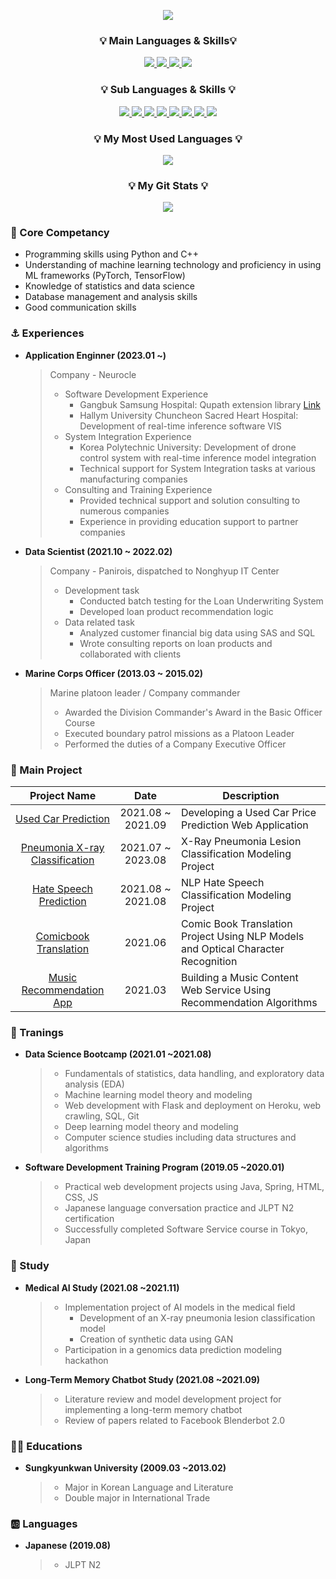 <!-- Header -->
<p align="center"><img src="https://capsule-render.vercel.app/api?type=venom&color=auto,100:8CA6DB&height=200&section=header&text=Hansaem's%20Github&fontSize=60&animation=fadeIn&fontAlignY=38&descAlignY=62&descAlign=75"/></a></p>

<h3 align="center">💡 Main Languages & Skills💡</h3>

<p align="center">
  <a href="https://github.com/mugan1">
    <img src="https://img.shields.io/badge/Python-3776AB?style=flat&logo=Python&logoColor=white"> <img src="https://img.shields.io/badge/cplusplus-00599C?style=flat&logo=cplusplus&logoColor=white"> <img src="https://img.shields.io/badge/pytorch-EE4C2C?style=flat&logo=pytorch&logoColor=white"> <img src="https://img.shields.io/badge/tensorflow-FF6F00?style=flat&logo=tensorflow&logoColor=white"> 
  </a>
</p>

<h3 align="center">💡 Sub Languages & Skills 💡</h3>

<p align="center">
  <a href="https://github.com/mugan1">
    <img src="https://img.shields.io/badge/csharp-512BD4?style=flat&logo=Python&logoColor=white"> <img src="https://img.shields.io/badge/openjdk-437291?style=flat&logo=openjdk-&logoColor=white">
    <img src="https://img.shields.io/badge/mysql-4479A1?style=flat&logo=mysql&logoColor=white"> <img src="https://img.shields.io/badge/postgresql-4169E1?style=flat&logo=postgresql&logoColor=white">
    <img src="https://img.shields.io/badge/qt-41CD52?style=flat&logo=qt&logoColor=white"> <img src="https://img.shields.io/badge/flask-000000?style=flat&logo=flask&logoColor=white"> <img src="https://img.shields.io/badge/git-F05032?style=flat&logo=git&logoColor=white"> <img src="https://img.shields.io/badge/docker-2496ED?style=flat&logo=docker&logoColor=white"> 
  </a>
</p>

<h3 align="center">💡 My Most Used Languages 💡</h3>
<p align="center">
  <a href="https://github.com/mugan1">
    <img align="center" src="https://github-readme-stats.vercel.app/api/top-langs/?username=mugan1&layout=compact&show_icons=true&show_owner=true&hide_title=true&theme=true&hide=true" />
  </a>
</p>
<h3 align="center">💡 My Git Stats 💡</h3>
<p align="center">
  <a href="https://github.com/mugan1">
    <img align="center" src="https://github-readme-stats.vercel.app/api?username=mugan1&hide=true&hide_title=true&show_icons=true&include_all_commits=true&theme=true" />
  </a>
</p>

  
### 🥇 Core Competancy

* Programming skills using Python and C++
* Understanding of machine learning technology and proficiency in using ML frameworks (PyTorch, TensorFlow)
* Knowledge of statistics and data science
* Database management and analysis skills
* Good communication skills

### ⚓ Experiences

- **Application Enginner (2023.01 ~)**
  > Company - Neurocle  
  > - Software Development Experience
  >     - Gangbuk Samsung Hospital: Qupath extension library [Link](https://github.com/enoong/qupath-extension-neuror)
  >     - Hallym University Chuncheon Sacred Heart Hospital: Development of real-time inference software VIS
  > - System Integration Experience
  >     - Korea Polytechnic University: Development of drone control system with real-time inference model integration
  >     - Technical support for System Integration tasks at various manufacturing companies
  > - Consulting and Training Experience
  >     - Provided technical support and solution consulting to numerous companies
  >     - Experience in providing education support to partner companies
  
- **Data Scientist (2021.10 ~ 2022.02)**
  > Company - Panirois, dispatched to Nonghyup IT Center  
  > - Development task
  >     - Conducted batch testing for the Loan Underwriting System
  >     - Developed loan product recommendation logic
  > - Data related task 
  >     - Analyzed customer financial big data using SAS and SQL
  >     - Wrote consulting reports on loan products and collaborated with clients
  
- **Marine Corps Officer (2013.03 ~ 2015.02)**
  > Marine platoon leader / Company commander
  > - Awarded the Division Commander's Award in the Basic Officer Course 
  > - Executed boundary patrol missions as a Platoon Leader
  > - Performed the duties of a Company Executive Officer
  
###  🔖 Main Project
| Project Name | Date | Description |
|:------------:|:----:|------|
| [Used Car Prediction](https://github.com/mugan1/Used_Car_Prediction) | 2021.08 ~ 2021.09 | Developing a Used Car Price Prediction Web Application |
| [Pneumonia X-ray Classification](https://github.com/mugan1/Pneumonia_X-ray_Classification) | 2021.07 ~ 2023.08 | X-Ray Pneumonia Lesion Classification Modeling Project |
| [Hate Speech Prediction](https://github.com/mugan1/pytorch_hate_speech) | 2021.08 ~ 2021.08 | NLP Hate Speech Classification Modeling Project |
| [Comicbook Translation](https://github.com/mugan1/comic_translation) | 2021.06 | Comic Book Translation Project Using NLP Models and Optical Character Recognition |
| [Music Recommendation App](https://github.com/mugan1/muse_spotipy_recommendation) | 2021.03 | Building a Music Content Web Service Using Recommendation Algorithms |


### 💪 Tranings

- **Data Science Bootcamp  (2021.01 ~2021.08)**
  > - Fundamentals of statistics, data handling, and exploratory data analysis (EDA)
  > - Machine learning model theory and modeling
  > - Web development with Flask and deployment on Heroku, web crawling, SQL, Git
  > - Deep learning model theory and modeling
  > - Computer science studies including data structures and algorithms
- **Software Development Training Program  (2019.05 ~2020.01)**
  > - Practical web development projects using Java, Spring, HTML, CSS, JS
  > - Japanese language conversation practice and JLPT N2 certification
  > - Successfully completed Software Service course in Tokyo, Japan
### 📘 Study
- **Medical AI Study (2021.08 ~2021.11)**
  > - Implementation project of AI models in the medical field
  >     - Development of an X-ray pneumonia lesion classification model
  >     - Creation of synthetic data using GAN
  > - Participation in a genomics data prediction modeling hackathon
- **Long-Term Memory Chatbot Study  (2021.08 ~2021.09)**
  > - Literature review and model development project for implementing a long-term memory chatbot
  > - Review of papers related to Facebook Blenderbot 2.0
### 👨‍🎓 Educations
- **Sungkyunkwan University (2009.03 ~2013.02)**
    > - Major in Korean Language and Literature
    > - Double major in International Trade
### 🆎 Languages
- **Japanese (2019.08)**
    > - JLPT N2
